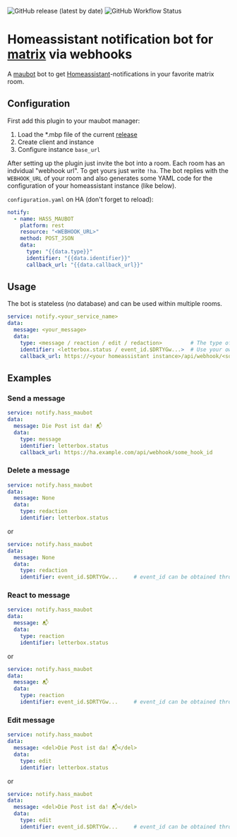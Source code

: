 ![GitHub release (latest by date)](https://img.shields.io/github/v/release/v411e/hasswebhookbot)
![GitHub Workflow Status](https://img.shields.io/github/workflow/status/v411e/hasswebhookbot/CI?label=maubot%20package%20build)

# Homeassistant notification bot for [matrix](https://matrix.org/) via webhooks
A [maubot](https://github.com/maubot) bot to get [Homeassistant](https://github.com/home-assistant)-notifications in your favorite matrix room.

## Configuration
First add this plugin to your maubot manager:
1. Load the *.mbp file of the current [release](https://github.com/v411e/hasswebhookbot/releases)
2. Create client and instance
3. Configure instance `base_url`

After setting up the plugin just invite the bot into a room. Each room has an indvidual "webhook url". To get yours just write `!ha`. The bot replies with the `WEBHOOK_URL` of your room and also generates some YAML code for the configuration of your homeassistant instance (like below).

`configuration.yaml` on HA (don't forget to reload):
```yaml
notify:
  - name: HASS_MAUBOT
    platform: rest
    resource: "<WEBHOOK_URL>"
    method: POST_JSON
    data:
      type: "{{data.type}}"
      identifier: "{{data.identifier}}"
      callback_url: "{{data.callback_url}}"
```

## Usage
The bot is stateless (no database) and can be used within multiple rooms.
```yaml
service: notify.<your_service_name>
data:
  message: <your_message>
  data:
    type: <message / reaction / edit / redaction>         # The type of action
    identifier: <letterbox.status / event_id.$DRTYGw...>  # Use your own identifier (#1) or reference an event_id (#2)
    callback_url: https://<your homeassistant instance>/api/webhook/<some_hook_id>  # Optional: Get a callback with entity_id of sent message
```

## Examples
### Send a message
```yaml
service: notify.hass_maubot
data:
  message: Die Post ist da! 📬
  data:
    type: message
    identifier: letterbox.status
    callback_url: https://ha.example.com/api/webhook/some_hook_id
```
### Delete a message
```yaml
service: notify.hass_maubot
data:
  message: None
  data:
    type: redaction
    identifier: letterbox.status
```
or
```yaml
service: notify.hass_maubot
data:
  message: None
  data:
    type: redaction
    identifier: event_id.$DRTYGw...     # event_id can be obtained through callback
```
### React to message
```yaml
service: notify.hass_maubot
data:
  message: 📬
  data:
    type: reaction
    identifier: letterbox.status
```
or
```yaml
service: notify.hass_maubot
data:
  message: 📬
  data:
    type: reaction
    identifier: event_id.$DRTYGw...     # event_id can be obtained through callback
```
### Edit message
```yaml
service: notify.hass_maubot
data:
  message: <del>Die Post ist da! 📬</del>
  data:
    type: edit
    identifier: letterbox.status
```
or
```yaml
service: notify.hass_maubot
data:
  message: <del>Die Post ist da! 📬</del>
  data:
    type: edit
    identifier: event_id.$DRTYGw...     # event_id can be obtained through callback
```
